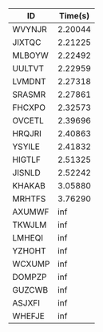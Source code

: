 |ID|Time(s)|
|-|-|
|WVYNJR|2.20044|
|JIXTQC|2.21225|
|MLBOYW|2.22492|
|UULTVT|2.22959|
|LVMDNT|2.27318|
|SRASMR|2.27861|
|FHCXPO|2.32573|
|OVCETL|2.39696|
|HRQJRI|2.40863|
|YSYILE|2.41832|
|HIGTLF|2.51325|
|JISNLD|2.52242|
|KHAKAB|3.05880|
|MRHTFS|3.76290|
|AXUMWF|inf|
|TKWJLM|inf|
|LMHEQI|inf|
|YZHOHT|inf|
|WCXUMP|inf|
|DOMPZP|inf|
|GUZCWB|inf|
|ASJXFI|inf|
|WHEFJE|inf|
